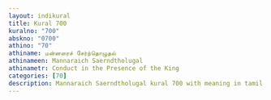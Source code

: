 ```yaml
---
layout: indikural
title: Kural 700
kuralno: "700"
abskno: "0700"
athino: "70"
athiname: மன்னரைச் சேர்ந்தொழுதல்
athinameen: Mannaraich Saerndtholugal
athinametr: Conduct in the Presence of the King
categories: [70]
description: Mannaraich Saerndtholugal kural 700 with meaning in tamil and english 
---
```


